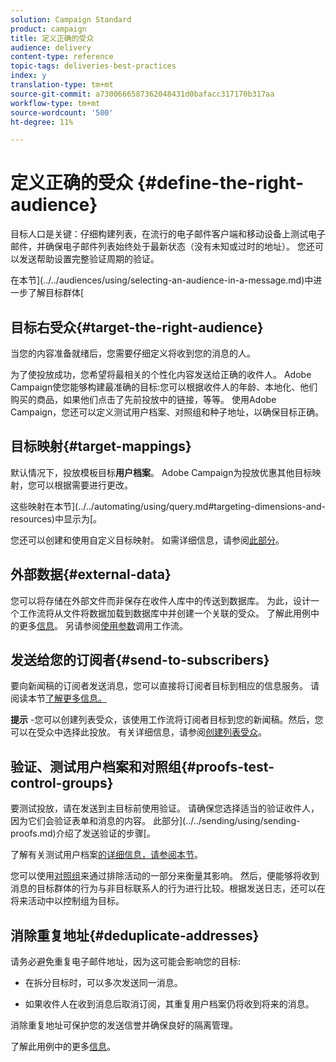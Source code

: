 ```yaml
---
solution: Campaign Standard
product: campaign
title: 定义正确的受众
audience: delivery
content-type: reference
topic-tags: deliveries-best-practices
index: y
translation-type: tm+mt
source-git-commit: a7300666587362048431d0bafacc317170b317aa
workflow-type: tm+mt
source-wordcount: '500'
ht-degree: 11%

---
```



# 定义正确的受众 {#define-the-right-audience}

目标人口是关键：仔细构建列表，在流行的电子邮件客户端和移动设备上测试电子邮件，并确保电子邮件列表始终处于最新状态（没有未知或过时的地址）。 您还可以发送帮助设置完整验证周期的验证。

在本节](../../audiences/using/selecting-an-audience-in-a-message.md)中进一步了解目标群体[

## 目标右受众{#target-the-right-audience}

当您的内容准备就绪后，您需要仔细定义将收到您的消息的人。

为了使投放成功，您希望将最相关的个性化内容发送给正确的收件人。 Adobe Campaign使您能够构建最准确的目标:您可以根据收件人的年龄、本地化、他们购买的商品，如果他们点击了先前投放中的链接，等等。 使用Adobe Campaign，您还可以定义测试用户档案、对照组和种子地址，以确保目标正确。

## 目标映射{#target-mappings}

默认情况下，投放模板目标&#x200B;**用户档案**。 Adobe Campaign为投放优惠其他目标映射，您可以根据需要进行更改。

这些映射在本节](../../automating/using/query.md#targeting-dimensions-and-resources)中显示为[。

您还可以创建和使用自定义目标映射。 如需详细信息，请参阅[此部分](../../administration/using/target-mappings-in-campaign.md)。

## 外部数据{#external-data}

您可以将存储在外部文件而非保存在收件人库中的传送到数据库。 为此，设计一个工作流将从文件将数据加载到数据库中并创建一个关联的受众。  了解此用例中的更多[信息](../../automating/using/use-case-calling-workflow.md)。 另请参阅[使用参数](../../automating/using/calling-a-workflow-with-external-parameters.md)调用工作流。

## 发送给您的订阅者{#send-to-subscribers}

要向新闻稿的订阅者发送消息，您可以直接将订阅者目标到相应的信息服务。 请阅读本节[了解更多信息。](../../audiences/using/about-subscriptions.md)

**提示** -您可以创建列表受众，该使用工作流将订阅者目标到您的新闻稿。然后，您可以在受众中选择此投放。 有关详细信息，请参阅[创建列表受众](../../audiences/using/creating-audiences.md#creating-list-audiences)。

## 验证、测试用户档案和对照组{#proofs-test-control-groups}

要测试投放，请在发送到主目标前使用验证。
请确保您选择适当的验证收件人，因为它们会验证表单和消息的内容。 此部分](../../sending/using/sending-proofs.md)介绍了发送验证的步骤[。

了解有关测试用户档案[的详细信息，请参阅本节](../../audiences/using/managing-test-profiles.md)。

您可以使用[对照组](../../sending/using/control-group.md)来通过排除活动的一部分来衡量其影响。 然后，便能够将收到消息的目标群体的行为与非目标联系人的行为进行比较。根据发送日志，还可以在将来活动中以控制组为目标。

## 消除重复地址{#deduplicate-addresses}

请务必避免重复电子邮件地址，因为这可能会影响您的目标:

* 在拆分目标时，可以多次发送同一消息。

* 如果收件人在收到消息后取消订阅，其重复用户档案仍将收到将来的消息。

消除重复地址可保护您的发送信誉并确保良好的隔离管理。

了解此用例中的更多[信息](../../automating/using/deduplicating-data-imported-file.md)。
